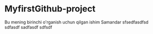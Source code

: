 # MyfirstGithub-project
Bu mening birinchi o'rganish uchun qilgan ishim
Samandar
sfsedfasdfsd
sdfasdf
sadfasdf
sdfsdf
